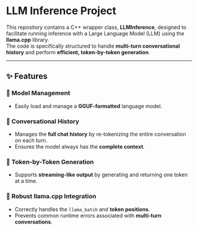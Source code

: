 # LLM Inference Project

This repository contains a C++ wrapper class, **LLMInference**, designed to facilitate running inference with a Large Language Model (LLM) using the **llama.cpp** library.  
The code is specifically structured to handle **multi-turn conversational history** and perform **efficient, token-by-token generation**.

---

## ✨ Features

### 🔹 Model Management
- Easily load and manage a **GGUF-formatted** language model.

### 🔹 Conversational History
- Manages the **full chat history** by re-tokenizing the entire conversation on each turn.  
- Ensures the model always has the **complete context**.

### 🔹 Token-by-Token Generation
- Supports **streaming-like output** by generating and returning one token at a time.

### 🔹 Robust llama.cpp Integration
- Correctly handles the `llama_batch` and **token positions**.  
- Prevents common runtime errors associated with **multi-turn conversations**.
